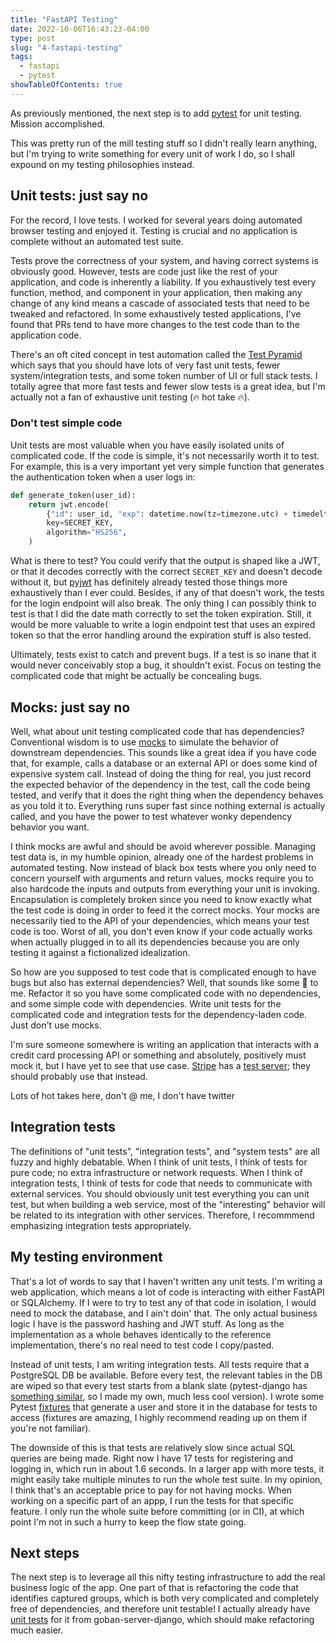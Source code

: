 ```yaml
---
title: "FastAPI Testing"
date: 2022-10-06T16:43:23-04:00
type: post
slug: "4-fastapi-testing"
tags:
  - fastapi
  - pytest
showTableOfContents: true
---
```


As previously mentioned, the next step is to add [pytest](https://docs.pytest.org/) for unit testing. Mission accomplished.

This was pretty run of the mill testing stuff so I didn't really learn anything, but I'm trying to write something for every unit of work I do, so I shall expound on my testing philosophies instead.

## Unit tests: just say no

For the record, I love tests. I worked for several years doing automated browser testing and enjoyed it. Testing is crucial and no application is complete without an automated test suite.

Tests prove the correctness of your system, and having correct systems is obviously good. However, tests are code just like the rest of your application, and code is inherently a liability. If you exhaustively test every function, method, and component in your application, then making any change of any kind means a cascade of associated tests that need to be tweaked and refactored. In some exhaustively tested applications, I've found that PRs tend to have more changes to the test code than to the application code.

There's an oft cited concept in test automation called the [Test Pyramid](https://martinfowler.com/articles/practical-test-pyramid.html) which says that you should have lots of very fast unit tests, fewer system/integration tests, and some token number of UI or full stack tests. I totally agree that more fast tests and fewer slow tests is a great idea, but I'm actually not a fan of exhaustive unit testing (🔥 hot take 🔥).

### Don't test simple code

Unit tests are most valuable when you have easily isolated units of complicated code. If the code is simple, it's not necessarily worth it to test. For example, this is a very important yet very simple function that generates the authentication token when a user logs in:
```python
def generate_token(user_id):
    return jwt.encode(
        {"id": user_id, "exp": datetime.now(tz=timezone.utc) + timedelta(days=1)},
        key=SECRET_KEY,
        algorithm="HS256",
    )
```
What is there to test? You could verify that the output is shaped like a JWT, or that it decodes correctly with the correct `SECRET_KEY` and doesn't decode without it, but [pyjwt](https://pyjwt.readthedocs.io/en/latest/) has definitely already tested those things more exhaustively than I ever could. Besides, if any of that doesn't work, the tests for the login endpoint will also break.
The only thing I can possibly think to test is that I did the date math correctly to set the token expiration. Still, it would be more valuable to write a login endpoint test that uses an expired token so that the error handling around the expiration stuff is also tested.

Ultimately, tests exist to catch and prevent bugs. If a test is so inane that it would never conceivably stop a bug, it shouldn't exist. Focus on testing the complicated code that might be actually be concealing bugs.

## Mocks: just say no

Well, what about unit testing complicated code that has dependencies? Conventional wisdom is to use [mocks](https://en.wikipedia.org/wiki/Mock_object) to simulate the behavior of downstream dependencies. This sounds like a great idea if you have code that, for example, calls a database or an external API or does some kind of expensive system call. Instead of doing the thing for real, you just record the expected behavior of the dependency in the test, call the code being tested, and verify that it does the right thing when the dependency behaves as you told it to. Everything runs super fast since nothing external is actually called, and you have the power to test whatever wonky dependency behavior you want.

I think mocks are awful and should be avoid wherever possible. Managing test data is, in my humble opinion, already one of the hardest problems in automated testing. Now instead of black box tests where you only need to concern yourself with arguments and return values, mocks require you to also hardcode the inputs and outputs from everything your unit is invoking. Encapsulation is completely broken since you need to know exactly what the test code is doing in order to feed it the correct mocks. Your mocks are necessarily tied to the API of your dependencies, which means your test code is too. Worst of all, you don't even know if your code actually works when actually plugged in to all its dependencies because you are only testing it against a fictionalized idealization.

So how are you supposed to test code that is complicated enough to have bugs but also has external dependencies? Well, that sounds like some 🍝 to me. Refactor it so you have some complicated code with no dependencies, and some simple code with dependencies. Write unit tests for the complicated code and integration tests for the dependency-laden code. Just don't use mocks.

I'm sure someone somewhere is writing an application that interacts with a credit card processing API or something and absolutely, positively must mock it, but I have yet to see that use case. [Stripe](https://stripe.com/) has a [test server](https://stripe.com/docs/testing); they should probably use that instead.

Lots of hot takes here, don't @ me, I don't have twitter

## Integration tests

The definitions of "unit tests", "integration tests", and "system tests" are all fuzzy and highly debatable. When I think of unit tests, I think of tests for pure code; no extra infrastructure or network requests. When I think of integration tests, I think of tests for code that needs to communicate with external services. You should obviously unit test everything you can unit test, but when building a web service, most of the "interesting" behavior will be related to its integration with other services. Therefore, I recommmend emphasizing integration tests appropriately.

## My testing environment

That's a lot of words to say that I haven't written any unit tests. I'm writing a web application, which means a lot of code is interacting with either FastAPI or SQLAlchemy. If I were to try to test any of that code in isolation, I would need to mock the database, and I ain't doin' that. The only actual business logic I have is the password hashing and JWT stuff. As long as the implementation as a whole behaves identically to the reference implementation, there's no real need to test code I copy/pasted.

Instead of unit tests, I am writing integration tests. All tests require that a PostgreSQL DB be available. Before every test, the relevant tables in the DB are wiped so that every test starts from a blank slate (pytest-django has [something similar](https://pytest-django.readthedocs.io/en/latest/helpers.html#pytest-mark-django-db-request-database-access), so I made my own, much less cool version). I wrote some Pytest [fixtures](https://docs.pytest.org/en/7.1.x/explanation/fixtures.html#about-f0ixtures) that generate a user and store it in the database for tests to access (fixtures are amazing, I highly recommend reading up on them if you're not familiar).

The downside of this is that tests are relatively slow since actual SQL queries are being made. Right now I have 17 tests for registering and logging in, which run in about 1.6 seconds. In a larger app with more tests, it might easily take multiple minutes to run the whole test suite. In my opinion, I think that's an acceptable price to pay for not having mocks. When working on a specific part of an appp, I run the tests for that specific feature. I only run the whole suite before committing (or in CI), at which point I'm not in such a hurry to keep the flow state going.

## Next steps

The next step is to leverage all this nifty testing infrastructure to add the real business logic of the app. One part of that is refactoring the code that identifies captured groups, which is both very complicated and completely free of dependencies, and therefore unit testable! I actually already have [unit tests](https://github.com/go-recordkeeper/goban-server-django/blob/main/record/test/test_board_replay.py) for it from goban-server-django, which should make refactoring much easier.
